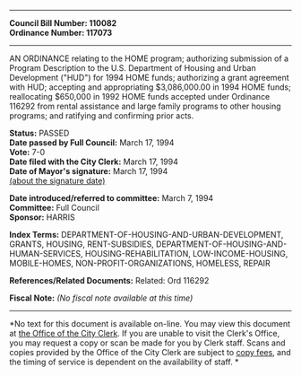 * * * * *  
  
**Council Bill Number: [](#h0)[](#h2)110082**   
**Ordinance Number: 117073**  
  
* * * * *  
  
AN ORDINANCE relating to the HOME program; authorizing submission of a Program Description to the U.S. Department of Housing and Urban Development ("HUD") for 1994 HOME funds; authorizing a grant agreement with HUD; accepting and appropriating $3,086,000.00 in 1994 HOME funds; reallocating $650,000 in 1992 HOME funds accepted under Ordinance 116292 from rental assistance and large family programs to other housing programs; and ratifying and confirming prior acts.  
  
**Status:** PASSED   
**Date passed by Full Council:** March 17, 1994   
**Vote:** 7-0   
**Date filed with the City Clerk:** March 17, 1994   
**Date of Mayor's signature:** March 17, 1994   
[(about the signature date)](/~public/approvaldate.htm)   
  
  
**Date introduced/referred to committee:** March 7, 1994   
**Committee:** Full Council   
**Sponsor:** HARRIS   
  
**Index Terms:** DEPARTMENT-OF-HOUSING-AND-URBAN-DEVELOPMENT, GRANTS, HOUSING, RENT-SUBSIDIES, DEPARTMENT-OF-HOUSING-AND-HUMAN-SERVICES, HOUSING-REHABILITATION, LOW-INCOME-HOUSING, MOBILE-HOMES, NON-PROFIT-ORGANIZATIONS, HOMELESS, REPAIR  
  
**References/Related Documents:** Related: Ord 116292  
  
**Fiscal Note:** *(No fiscal note available at this time)*  
  
* * * * *  
  
*No text for this document is available on-line. You may view this document at [the Office of the City Clerk](http://www.seattle.gov/leg/clerk/contactUs.htm). If you are unable to visit the Clerk's Office, you may request a copy or scan be made for you by Clerk staff. Scans and copies provided by the Office of the City Clerk are subject to [copy fees](http://clerk.seattle.gov/~public/clerkfees.htm), and the timing of service is dependent on the availability of staff. *  
  
  
